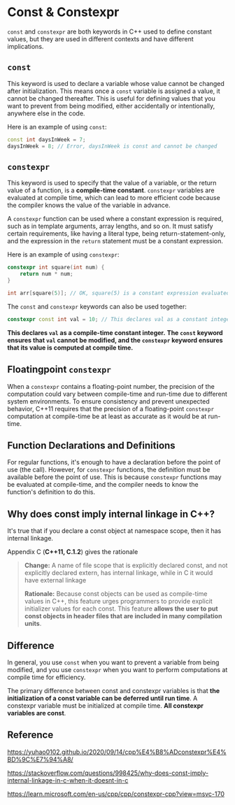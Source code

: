 # Const & Constexpr

`const` and `constexpr` are both keywords in C++ used to define constant values, but they are used in different contexts and have different implications.

## `const`

This keyword is used to declare a variable whose value cannot be changed after initialization. This means once a `const` variable is assigned a value, it cannot be changed thereafter. This is useful for defining values that you want to prevent from being modified, either accidentally or intentionally, anywhere else in the code. 

Here is an example of using `const`:

```cpp
const int daysInWeek = 7;
daysInWeek = 8; // Error, daysInWeek is const and cannot be changed
```

## `constexpr`

This keyword is used to specify that the value of a variable, or the return value of a function, is a **compile-time constant**. `constexpr` variables are evaluated at compile time, which can lead to more efficient code because the compiler knows the value of the variable in advance.

A `constexpr` function can be used where a constant expression is required, such as in template arguments, array lengths, and so on. It must satisfy certain requirements, like having a literal type, being return-statement-only, and the expression in the `return` statement must be a constant expression.

Here is an example of using `constexpr`:

```cpp
constexpr int square(int num) {
    return num * num;
}

int arr[square(5)]; // OK, square(5) is a constant expression evaluated at compile time
```

The `const` and `constexpr` keywords can also be used together:

```cpp
constexpr const int val = 10; // This declares val as a constant integer that is evaluated at compile time
```

**This declares `val` as a compile-time constant integer.** **The `const` keyword ensures that `val` cannot be modified, and the `constexpr` keyword ensures that its value is computed at compile time.** 

## **Floatingpoint `constexpr`**

When a `constexpr` contains a floating-point number, the precision of the computation could vary between compile-time and run-time due to different system environments. To ensure consistency and prevent unexpected behavior, C++11 requires that the precision of a floating-point `constexpr` computation at compile-time be at least as accurate as it would be at run-time.

## Function Declarations and Definitions 

For regular functions, it's enough to have a declaration before the point of use (the call). However, for `constexpr` functions, the definition must be available before the point of use. This is because `constexpr` functions may be evaluated at compile-time, and the compiler needs to know the function's definition to do this.

## Why does const imply internal linkage in C++?

It's true that if you declare a const object at namespace scope, then it has internal linkage.

Appendix C (**C++11, C.1.2**) gives the rationale

> **Change:** A name of file scope that is explicitly declared const, and not explicitly declared extern, has internal linkage, while in C it would have external linkage
>
> **Rationale:** Because const objects can be used as compile-time values in C++, this feature urges programmers to provide explicit initializer values for each const. This feature **allows the user to put const objects in header files that are included in many compilation units**.

## Difference

In general, you use `const` when you want to prevent a variable from being modified, and you use `constexpr` when you want to perform computations at compile time for efficiency.

The primary difference between const and constexpr variables is that **the initialization of a const variable can be deferred until run time**. A constexpr variable must be initialized at compile time. **All constexpr variables are const**.

## Reference

https://yuhao0102.github.io/2020/09/14/cpp%E4%B8%ADconstexpr%E4%BD%9C%E7%94%A8/

https://stackoverflow.com/questions/998425/why-does-const-imply-internal-linkage-in-c-when-it-doesnt-in-c

https://learn.microsoft.com/en-us/cpp/cpp/constexpr-cpp?view=msvc-170